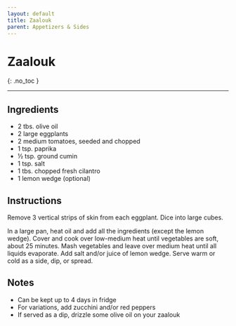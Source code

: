 ```yaml
---
layout: default
title: Zaalouk
parent: Appetizers & Sides
---
```


# Zaalouk
{: .no_toc }

---

## Ingredients
<ul>
	<li>2 tbs. olive oil</li>
	<li>2 large eggplants</li>
	<li>2 medium tomatoes, seeded and chopped</li>
	<li>1 tsp. paprika</li>
	<li>½ tsp. ground cumin</li>
	<li>1 tsp. salt</li>
	<li>1 tbs. chopped fresh cilantro</li>
	<li>1 lemon wedge (optional)</li>
</ul>

## Instructions
Remove 3 vertical strips of skin from each eggplant. Dice into large cubes.

In a large pan, heat oil and add all the ingredients (except the lemon wedge). Cover and cook over low-medium heat until vegetables are soft, about 25 minutes. Mash vegetables and leave over medium heat until all liquids evaporate. Add salt and/or juice of lemon wedge. Serve warm or cold as a side, dip, or spread.

## Notes
<ul>
	<li>Can be kept up to 4 days in fridge</li>
	<li>For variations, add zucchini and/or red peppers</li>
	<li>If served as a dip, drizzle some olive oil on your zaalouk</li>